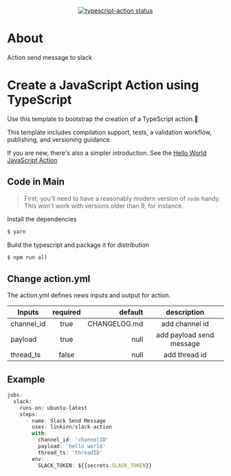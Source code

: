 <p align="center">
  <a href="https://github.com/actions/typescript-action/actions"><img alt="typescript-action status" src="https://github.com/actions/typescript-action/workflows/build-test/badge.svg"></a>
</p>

# About

Action send message to slack

# Create a JavaScript Action using TypeScript

Use this template to bootstrap the creation of a TypeScript action.:rocket:

This template includes compilation support, tests, a validation workflow, publishing, and versioning guidance.  

If you are new, there's also a simpler introduction.  See the [Hello World JavaScript Action](https://github.com/actions/hello-world-javascript-action)

## Code in Main

> First, you'll need to have a reasonably modern version of `node` handy. This won't work with versions older than 9, for instance.

Install the dependencies  
```bash
$ yarn
```

Build the typescript and package it for distribution
```bash
$ npm run all
```

## Change action.yml

The action.yml defines news inputs and output for action.

| Inputs                       |   required    |    default   |                  description                  |
|------------------------------|:-------------:|-------------:|:---------------------------------------------:|
| channel_id                   | true          | CHANGELOG.md | add channel id                                |
| payload                      | true          | null         | add payload send message                      |
| thread_ts                    | false         | null         | add thread id                                 |


## Example

```javascript
jobs:
  slack:
    runs-on: ubuntu-latest
    steps:
      - name: Slack Send Message
        uses: linkinn/slack-action
        with:
          channel_id: 'channelID'
          payload: 'hello world'
          thread_ts: 'threadID' 
        env:
          SLACK_TOKEN: ${{secrets.SLACK_TOKEN}}
```